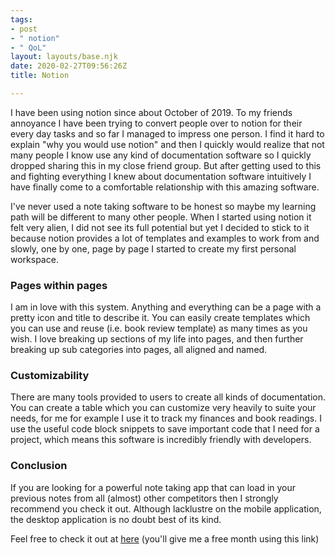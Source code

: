 ```yaml
---
tags:
- post
- " notion"
- " QoL"
layout: layouts/base.njk
date: 2020-02-27T09:56:26Z
title: Notion

---
```

I have been using notion since about October of 2019. To my friends annoyance I have been trying to convert people over to notion for their every day tasks and so far I managed to impress one person. I find it hard to explain "why you would use notion" and then I quickly would realize that not many people I know use any kind of documentation software so I quickly dropped sharing this in my close friend group. But after getting used to this and fighting everything I knew about documentation software intuitively I have finally come to a comfortable relationship with this amazing software.

I've never used a note taking software to be honest so maybe my learning path will be different to many other people. When I started using notion it felt very alien, I did not see its full potential but yet I decided to stick to it because notion provides a lot of templates and examples to work from and slowly, one by one, page by page I started to create my first personal workspace.

### Pages within pages

I am in love with this system. Anything and everything can be a page with a pretty icon and title to describe it. You can easily create templates which you can use and reuse (i.e. book review template) as many times as you wish. I love breaking up sections of my life into pages, and then further breaking up sub categories into pages, all aligned and named.

### Customizability

There are many tools provided to users to create all kinds of documentation. You can create a table which you can customize very heavily to suite your needs, for me for example I use it to track my finances and book readings. I use the useful code block snippets to save important code that I need for a project, which means this software is incredibly friendly with developers.

### Conclusion

If you are looking for a powerful note taking app that can load in your previous notes from all (almost) other competitors then I strongly recommend you check it out. Although lacklustre on the mobile application, the desktop application is no doubt best of its kind.

Feel free to check it out at [here](https://www.notion.so/?r=ff3d54c07e824918953e5c1281050cab  "here") (you'll give me a free month using this link)